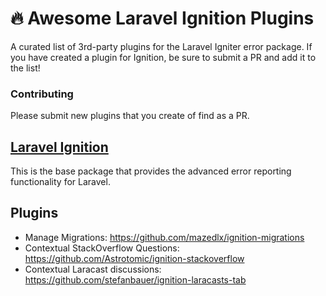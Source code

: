 # 🔥 Awesome Laravel Ignition Plugins
A curated list of 3rd-party plugins for the Laravel Igniter error package. If you have created a plugin for Ignition, be sure to submit a PR and add it to the list!

### Contributing
Please submit new plugins that you create of find as a PR.

## [Laravel Ignition](https://github.com/facade/ignition)
This is the base package that provides the advanced error reporting functionality for Laravel.

## Plugins
- Manage Migrations: https://github.com/mazedlx/ignition-migrations
- Contextual StackOverflow Questions: https://github.com/Astrotomic/ignition-stackoverflow
- Contextual Laracast discussions: https://github.com/stefanbauer/ignition-laracasts-tab
